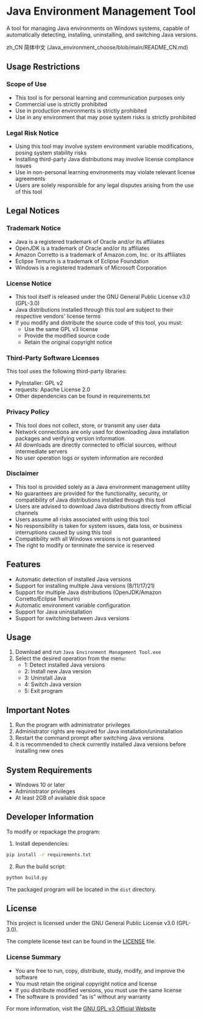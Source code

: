 # Java Environment Management Tool

A tool for managing Java environments on Windows systems, capable of automatically detecting, installing, uninstalling, and switching Java versions.

zh_CN 简体中文 (Java_environment_choose/blob/main/README_CN.md)
## Usage Restrictions

### Scope of Use
- This tool is for personal learning and communication purposes only
- Commercial use is strictly prohibited
- Use in production environments is strictly prohibited
- Use in any environment that may pose system risks is strictly prohibited

### Legal Risk Notice
- Using this tool may involve system environment variable modifications, posing system stability risks
- Installing third-party Java distributions may involve license compliance issues
- Use in non-personal learning environments may violate relevant license agreements
- Users are solely responsible for any legal disputes arising from the use of this tool

## Legal Notices

### Trademark Notice
- Java is a registered trademark of Oracle and/or its affiliates
- OpenJDK is a trademark of Oracle and/or its affiliates
- Amazon Corretto is a trademark of Amazon.com, Inc. or its affiliates
- Eclipse Temurin is a trademark of Eclipse Foundation
- Windows is a registered trademark of Microsoft Corporation

### License Notice
- This tool itself is released under the GNU General Public License v3.0 (GPL-3.0)
- Java distributions installed through this tool are subject to their respective vendors' license terms
- If you modify and distribute the source code of this tool, you must:
  - Use the same GPL v3 license
  - Provide the modified source code
  - Retain the original copyright notice

### Third-Party Software Licenses
This tool uses the following third-party libraries:
- PyInstaller: GPL v2
- requests: Apache License 2.0
- Other dependencies can be found in requirements.txt

### Privacy Policy
- This tool does not collect, store, or transmit any user data
- Network connections are only used for downloading Java installation packages and verifying version information
- All downloads are directly connected to official sources, without intermediate servers
- No user operation logs or system information are recorded

### Disclaimer
- This tool is provided solely as a Java environment management utility
- No guarantees are provided for the functionality, security, or compatibility of Java distributions installed through this tool
- Users are advised to download Java distributions directly from official channels
- Users assume all risks associated with using this tool
- No responsibility is taken for system issues, data loss, or business interruptions caused by using this tool
- Compatibility with all Windows versions is not guaranteed
- The right to modify or terminate the service is reserved

## Features

- Automatic detection of installed Java versions
- Support for installing multiple Java versions (8/11/17/21)
- Support for multiple Java distributions (OpenJDK/Amazon Corretto/Eclipse Temurin)
- Automatic environment variable configuration
- Support for Java uninstallation
- Support for switching between Java versions

## Usage

1. Download and run `Java Environment Management Tool.exe`
2. Select the desired operation from the menu:
   - 1: Detect installed Java versions
   - 2: Install new Java version
   - 3: Uninstall Java
   - 4: Switch Java version
   - 5: Exit program

## Important Notes

1. Run the program with administrator privileges
2. Administrator rights are required for Java installation/uninstallation
3. Restart the command prompt after switching Java versions
4. It is recommended to check currently installed Java versions before installing new ones

## System Requirements

- Windows 10 or later
- Administrator privileges
- At least 2GB of available disk space

## Developer Information

To modify or repackage the program:

1. Install dependencies:
```bash
pip install -r requirements.txt
```

2. Run the build script:
```bash
python build.py
```

The packaged program will be located in the `dist` directory.

## License

This project is licensed under the GNU General Public License v3.0 (GPL-3.0).

The complete license text can be found in the [LICENSE](LICENSE) file.

### License Summary

- You are free to run, copy, distribute, study, modify, and improve the software
- You must retain the original copyright notice and license
- If you distribute modified versions, you must use the same license
- The software is provided "as is" without any warranty

For more information, visit the [GNU GPL v3 Official Website](https://www.gnu.org/licenses/gpl-3.0.html) 

